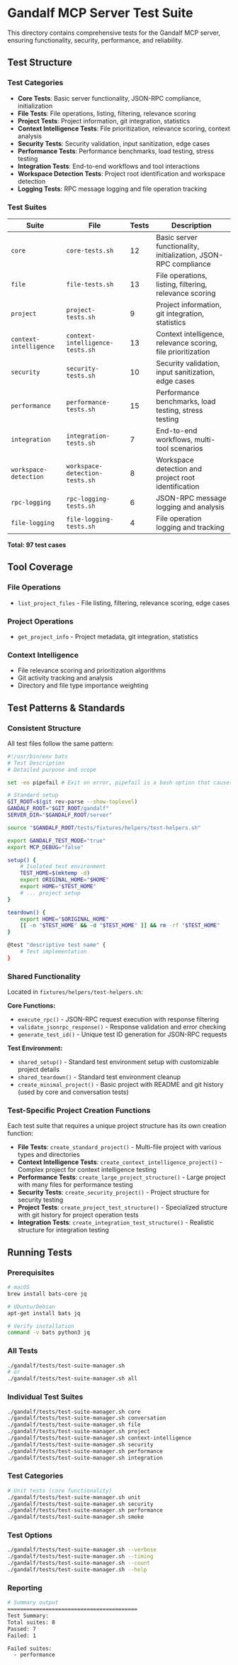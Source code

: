 # Gandalf MCP Server Test Suite

This directory contains comprehensive tests for the Gandalf MCP server, ensuring functionality, security, performance, and reliability.

## Test Structure

### Test Categories

- **Core Tests**: Basic server functionality, JSON-RPC compliance, initialization
- **File Tests**: File operations, listing, filtering, relevance scoring  
- **Project Tests**: Project information, git integration, statistics
- **Context Intelligence Tests**: File prioritization, relevance scoring, context analysis
- **Security Tests**: Security validation, input sanitization, edge cases
- **Performance Tests**: Performance benchmarks, load testing, stress testing
- **Integration Tests**: End-to-end workflows and tool interactions
- **Workspace Detection Tests**: Project root identification and workspace detection
- **Logging Tests**: RPC message logging and file operation tracking

### Test Suites

| Suite                  | File                            | Tests | Description                                                     |
| ---------------------- | ------------------------------- | ----- | --------------------------------------------------------------- |
| `core`                 | `core-tests.sh`                 | 12    | Basic server functionality, initialization, JSON-RPC compliance |
| `file`                 | `file-tests.sh`                 | 13    | File operations, listing, filtering, relevance scoring          |
| `project`              | `project-tests.sh`              | 9     | Project information, git integration, statistics                |
| `context-intelligence` | `context-intelligence-tests.sh` | 13    | Context intelligence, relevance scoring, file prioritization    |
| `security`             | `security-tests.sh`             | 10    | Security validation, input sanitization, edge cases             |
| `performance`          | `performance-tests.sh`          | 15    | Performance benchmarks, load testing, stress testing            |
| `integration`          | `integration-tests.sh`          | 7     | End-to-end workflows, multi-tool scenarios                      |
| `workspace-detection`  | `workspace-detection-tests.sh`  | 8     | Workspace detection and project root identification             |
| `rpc-logging`          | `rpc-logging-tests.sh`          | 6     | JSON-RPC message logging and analysis                           |
| `file-logging`         | `file-logging-tests.sh`         | 4     | File operation logging and tracking                             |

**Total: 97 test cases**

## Tool Coverage

### File Operations

- `list_project_files` - File listing, filtering, relevance scoring, edge cases

### Project Operations

- `get_project_info` - Project metadata, git integration, statistics

### Context Intelligence

- File relevance scoring and prioritization algorithms
- Git activity tracking and analysis
- Directory and file type importance weighting

## Test Patterns & Standards

### Consistent Structure

All test files follow the same pattern:

```bash
#!/usr/bin/env bats
# Test Description
# Detailed purpose and scope

set -eo pipefail # Exit on error, pipefail is a bash option that causes a pipeline to fail if any command fails

# Standard setup
GIT_ROOT=$(git rev-parse --show-toplevel)
GANDALF_ROOT="$GIT_ROOT/gandalf"
SERVER_DIR="$GANDALF_ROOT/server"

source "$GANDALF_ROOT/tests/fixtures/helpers/test-helpers.sh"

export GANDALF_TEST_MODE="true"
export MCP_DEBUG="false"

setup() {
    # Isolated test environment
    TEST_HOME=$(mktemp -d)
    export ORIGINAL_HOME="$HOME"
    export HOME="$TEST_HOME"
    # ... project setup
}

teardown() {
    export HOME="$ORIGINAL_HOME"
    [[ -n "$TEST_HOME" && -d "$TEST_HOME" ]] && rm -rf "$TEST_HOME"
}

@test "descriptive test name" {
    # Test implementation
}
```

### Shared Functionality

Located in `fixtures/helpers/test-helpers.sh`:

**Core Functions:**

- `execute_rpc()` - JSON-RPC request execution with response filtering
- `validate_jsonrpc_response()` - Response validation and error checking
- `generate_test_id()` - Unique test ID generation for JSON-RPC requests

**Test Environment:**

- `shared_setup()` - Standard test environment setup with customizable project details
- `shared_teardown()` - Standard test environment cleanup
- `create_minimal_project()` - Basic project with README and git history (used by core and conversation tests)

### Test-Specific Project Creation Functions

Each test suite that requires a unique project structure has its own creation function:

- **File Tests**: `create_standard_project()` - Multi-file project with various types and directories
- **Context Intelligence Tests**: `create_context_intelligence_project()` - Complex project for context intelligence testing
- **Performance Tests**: `create_large_project_structure()` - Large project with many files for performance testing
- **Security Tests**: `create_security_project()` - Project structure for security testing
- **Project Tests**: `create_project_test_structure()` - Specialized structure with git history for project operation tests
- **Integration Tests**: `create_integration_test_structure()` - Realistic structure for integration testing

## Running Tests

### Prerequisites

```bash
# macOS
brew install bats-core jq

# Ubuntu/Debian
apt-get install bats jq

# Verify installation
command -v bats python3 jq
```

### All Tests

```bash
./gandalf/tests/test-suite-manager.sh
# or
./gandalf/tests/test-suite-manager.sh all
```

### Individual Test Suites

```bash
./gandalf/tests/test-suite-manager.sh core
./gandalf/tests/test-suite-manager.sh conversation
./gandalf/tests/test-suite-manager.sh file
./gandalf/tests/test-suite-manager.sh project
./gandalf/tests/test-suite-manager.sh context-intelligence
./gandalf/tests/test-suite-manager.sh security
./gandalf/tests/test-suite-manager.sh performance
./gandalf/tests/test-suite-manager.sh integration
```

### Test Categories

```bash
# Unit tests (core functionality)
./gandalf/tests/test-suite-manager.sh unit
./gandalf/tests/test-suite-manager.sh security
./gandalf/tests/test-suite-manager.sh performance
./gandalf/tests/test-suite-manager.sh smoke
```

### Test Options

```bash
./gandalf/tests/test-suite-manager.sh --verbose
./gandalf/tests/test-suite-manager.sh --timing
./gandalf/tests/test-suite-manager.sh --count
./gandalf/tests/test-suite-manager.sh --help
```

### Reporting

```bash
# Summary output
=========================================
Test Summary:
Total suites: 8
Passed: 7
Failed: 1

Failed suites:
  - performance
```
